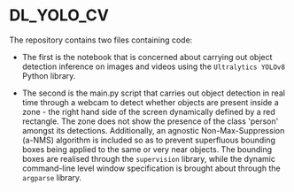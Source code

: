 # DL_YOLO_CV

The repository contains two files containing code:

- The first is the notebook that is concerned about carrying out object detection inference on images and videos using the ```Ultralytics YOLOv8``` Python library.

- The second is the main.py script that carries out object detection in real time through a webcam to detect whether objects are present inside a zone - the right hand side of the screen dynamically defined by a red rectangle. The zone does not show the presence of the class 'person' amongst its detections. Additionally, an agnostic Non-Max-Suppression (a-NMS) algorithm is included so as to prevent superfluous bounding boxes being applied to the same or very near objects. The bounding boxes are realised through the ```supervision``` library, while the dynamic command-line level window specification is brought about through the ```argparse``` library.